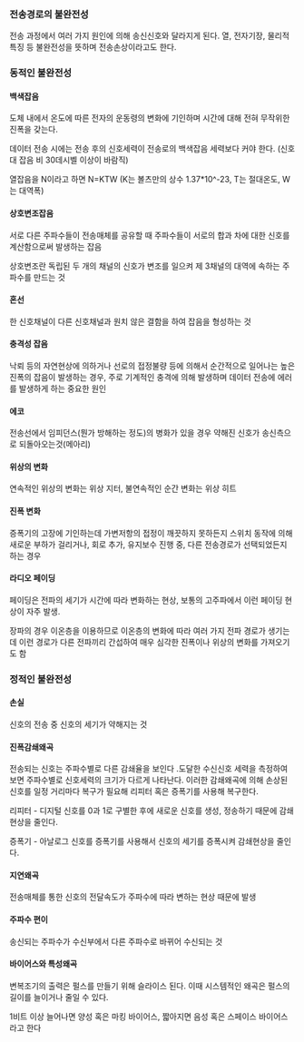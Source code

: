 ### 전송경로의 불완전성

전송 과정에서 여러 가지 원인에 의해 송신신호와 달라지게 된다. 열, 전자기장, 물리적 특징 등 불완전성을 뜻하며 전송손상이라고도 한다.



### 동적인 불완전성

#### 백색잡음

도체 내에서 온도에 따른 전자의 운동령의 변화에 기인하며 시간에 대해 전혀 무작위한 진폭을 갖는다.

데이터 전송 시에는 전송 후의 신호세력이 전송로의 백색잡음 세력보다 커야 한다. (신호 대 잡음 비 30데시벨 이상이 바람직)

열잡음을 N이라고 하면 N=KTW (K는 볼츠만의 상수 1.37*10^-23, T는 절대온도, W는 대역폭)

#### 상호변조잡음

서로 다른 주파수들이 전송매체를 공유할 때 주파수들이 서로의 합과 차에 대한 신호를 계산함으로써 발생하는 잡음

상호변조란 독립된 두 개의 채널의 신호가 변조를 일으켜 제 3채널의 대역에 속하는 주파수를 만드는 것

#### 혼선

한 신호채널이 다른 신호채널과 원치 않은 결함을 하여 잡음을 형성하는 것

#### 충격성 잡음

낙뢰 등의 자연현상에 의하거나 선로의 접정불량 등에 의해서 순간적으로 일어나는 높은 진폭의 잡음이 발생하는 경우, 주로 기계적인 충격에 의해 발생하며 데이터 전송에 에러를 발생하게 하는 중요한 원인

#### 에코

전송선에서 임피던스(뭔가 방해하는 정도)의 병화가 있을 경우 약해진 신호가 송신측으로 되돌아오는것(메아리)

#### 위상의 변화

연속적인 위상의 변화는 위상 지터, 불연속적인 순간 변화는 위상 히트

#### 진폭 변화

증폭기의 고장에 기인하는데 가변저항의 접정이 깨끗하지 못하든지 스위치 동작에 의해 새로운 부하가 걸리거나, 회로 추가, 유지보수 진행 중, 다른 전송경로가 선택되었든지 하는 경우 

#### 라디오 페이딩

페이딩은 전파의 세기가 시간에 따라 변화하는 현상, 보통의 고주파에서 이런 페이딩 현상이 자주 발생.

장파의 경우 이온층을 이용하므로 이온층의 변화에 따라 여러 가지 전파 경로가 생기는데 이런 경로가 다른 전파끼리 간섭하여 매우 심각한 진폭이나 위상의 변화를 가져오기도 함

### 정적인 불완전성

#### 손실

신호의 전송 중 신호의 세기가 약해지는 것

#### 진폭감쇄왜곡

전송되는 신호는 주파수별로 다른 감쇄율을 보인다 .도달한 수신신호 세력을 측정하여 보면 주파수별로 신호세력의 크기가 다르게 나타난다. 이러한 감쇄왜곡에 의해 손상된 신호를 일정 거리마다 복구가 필요해 리피터 혹은 증폭기를 사용해 복구한다.

리피터 - 디지털 신호를 0과 1로 구별한 후에 새로운 신호를 생성, 정송하기 때문에 감쇄현상을 줄인다.

증폭기 - 아날로그 신호를 증폭기를 사용해서 신호의 세기를 증폭시켜 감쇄현상을 줄인다.

#### 지연왜곡

전송매체를 통한 신호의 전달속도가 주파수에 따라 변하는 현상 때문에 발생

#### 주파수 편이

송신되는 주파수가 수신부에서 다른 주파수로 바뀌어 수신되는 것

#### 바이어스와 특성왜곡

변복조기의 출력은 펄스를 만들기 위해 슬라이스 된다. 이때 시스템적인 왜곡은 펄스의 길이를 늘이거나 줄일 수 있다.

1비트 이상 늘어나면 양성 혹은 마킹 바이어스, 짧아지면 음성 혹은 스페이스 바이어스 라고 한다